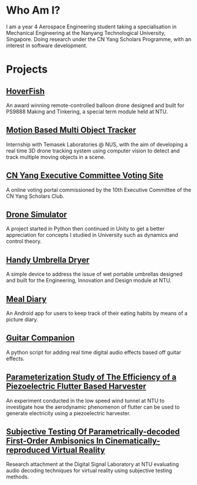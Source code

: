 # Who Am I?
I am a year 4 Aerospace Engineering student taking a specialisation in Mechanical Engineering at the Nanyang Technological University, Singapore. Doing research under the CN Yang Scholars Programme, with an interest in software development.

# Projects

## [HoverFish](HoverFish.md)
An award winning remote-controlled balloon drone designed and built for PS9888 Making and Tinkering, a special term module held at NTU.


## [Motion Based Multi Object Tracker](SPOTIT.md)
Internship with Temasek Laboratories @ NUS, with the aim of developing a real time 3D drone tracking system using computer vision to detect and track multiple moving objects in a scene.

<!--
## [Inverse Kinematics solver using deep learning](DeepArm.md)
Using deep learning solution for inverse kinematic problems to avoid the complexity of analytical and numerical methods for 3 dimensional mechanisms.
-->

## [CN Yang Executive Committee Voting Site](VotingSite.md)
A online voting portal commissioned by the 10th Executive Committee of the CN Yang Scholars Club.


## [Drone Simulator](DroneSimulator.md)
A project started in Python then continued in Unity to get a better appreciation for concepts I studied in University such as dynamics and control theory.


## [Handy Umbrella Dryer](HUD.md)
A simple device to address the issue of wet portable umbrellas designed and built for the Engineering, Innovation and Design module at NTU.



## [Meal Diary](MealDiary.md)
An Android app for users to keep track of their eating habits by means of a picture diary.


## [Guitar Companion](EGuitarMod.md)
A python script for adding real time digital audio effects based off guitar effects.


## [Parameterization Study of The Efficiency of a Piezoelectric Flutter Based Harvester](CY1400.md)
An experiment conducted in the low speed wind tunnel at NTU to investigate how the aerodynamic phenomenon of flutter can be used to generate electricity using a piezoelectric harvester.


## [Subjective Testing Of Parametrically-decoded First-Order Ambisonics In Cinematically-reproduced Virtual Reality](CY2001.md)
Research attachment at the Digital Signal Laboratory at NTU evaluating audio decoding techniques for virtual reality using subjective testing methods.

